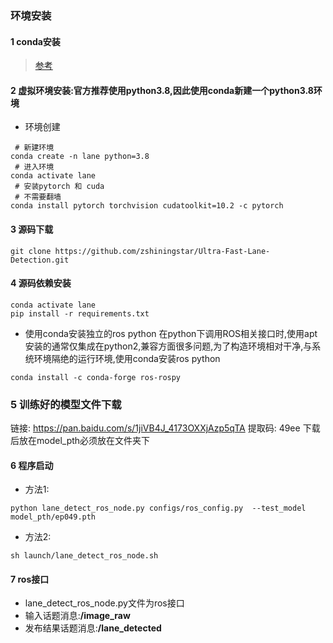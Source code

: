 ### 环境安装
#### 1 conda安装
> [参考](https://github.com/zshiningstar/yolov5/blob/mydata/README)
#### 2 虚拟环境安装:官方推荐使用python3.8,因此使用conda新建一个python3.8环境
 - 环境创建
```
 # 新建环境
conda create -n lane python=3.8
 # 进入环境
conda activate lane
 # 安装pytorch 和 cuda 
 # 不需要翻墙
conda install pytorch torchvision cudatoolkit=10.2 -c pytorch 
```
#### 3 源码下载
```
git clone https://github.com/zshiningstar/Ultra-Fast-Lane-Detection.git
```
#### 4 源码依赖安装
```
conda activate lane
pip install -r requirements.txt
```
 - 使用conda安装独立的ros python
   在python下调用ROS相关接口时,使用apt安装的通常仅集成在python2,兼容方面很多问题,为了构造环境相对干净,与系统环境隔绝的运行环境,使用conda安装ros python
```
conda install -c conda-forge ros-rospy
```
### 5 训练好的模型文件下载
链接: https://pan.baidu.com/s/1jiVB4J_4173OXXjAzp5qTA 提取码: 49ee
下载后放在model_pth必须放在文件夹下

#### 6 程序启动
 - 方法1:
```
python lane_detect_ros_node.py configs/ros_config.py  --test_model model_pth/ep049.pth
```
 - 方法2:
```
sh launch/lane_detect_ros_node.sh
```
#### 7 ros接口
 - lane_detect_ros_node.py文件为ros接口
 - 输入话题消息:**/image_raw**
 - 发布结果话题消息:**/lane_detected**
